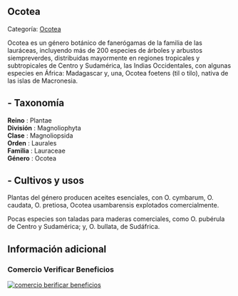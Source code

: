 ## Ocotea

Categoría: [Ocotea](http://descubrircorrientes.com.ar/2012/index.php/3246-geografia/6-fitogeografia/vegetacion-y-flora/ocotea)

Ocotea es un género botánico de fanerógamas de la familia de las lauráceas, incluyendo más de 200 especies de árboles y arbustos siempreverdes, distribuidas mayormente en regiones tropicales y subtropicales de Centro y Sudamérica, las Indias Occidentales, con algunas especies en África: Madagascar y, una, Ocotea foetens (til o tilo), nativa de las islas de Macronesia.

## **\- Taxonomía**

**Reino** : Plantae  
**División** : Magnoliophyta  
**Clase** : Magnoliopsida  
**Orden** : Laurales  
**Familia** : Lauraceae  
**Género** : Ocotea

## **\- Cultivos y usos**

Plantas del género producen aceites esenciales, con O. cymbarum, O. caudata, O. pretiosa, Ocotea usambarensis explotados comercialmente.

Pocas especies son taladas para maderas comerciales, como O. pubérula de Centro y Sudamérica; y, O. bullata, de Sudáfrica.

## Información adicional

### Comercio Verificar Beneficios

[![comercio berificar beneficios](http://descubrircorrientes.com.ar/2012/index.php/3246-geografia/6-fitogeografia/vegetacion-y-flora/images/botones_beneficios/comercio_berificar_beneficios.png)](http://descubrircomercio.zapto.org/)